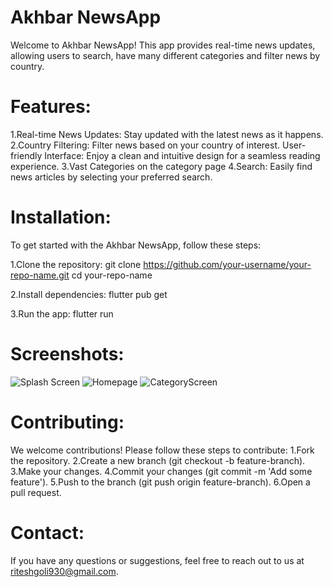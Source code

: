 # Akhbar NewsApp
Welcome to Akhbar NewsApp! This app provides real-time news updates, allowing users to search, have many different categories and filter news by country.

# Features:
1.Real-time News Updates: Stay updated with the latest news as it happens.
2.Country Filtering: Filter news based on your country of interest.
User-friendly Interface: Enjoy a clean and intuitive design for a seamless reading experience.
3.Vast Categories on the category page
4.Search: Easily find news articles by selecting your preferred search.

# Installation:
To get started with the Akhbar NewsApp, follow these steps:

1.Clone the repository:
   git clone https://github.com/your-username/your-repo-name.git
   cd your-repo-name

2.Install dependencies:
   flutter pub get

3.Run the app:
   flutter run

# Screenshots:
   ![Splash Screen](https://github.com/user-attachments/assets/2ca25662-77e1-40b7-ab1b-4da985ed71c8)
   ![Homepage](https://github.com/user-attachments/assets/94a78f46-c3af-437d-be7f-5c375e96bfa3)
   ![CategoryScreen](https://github.com/user-attachments/assets/8bde4a3c-1cd2-4a3d-b26f-2c419266170b)

# Contributing:
We welcome contributions! Please follow these steps to contribute:
1.Fork the repository.
2.Create a new branch (git checkout -b feature-branch).
3.Make your changes.
4.Commit your changes (git commit -m 'Add some feature').
5.Push to the branch (git push origin feature-branch).
6.Open a pull request.

# Contact:
If you have any questions or suggestions, feel free to reach out to us at riteshgoli930@gmail.com.


 
